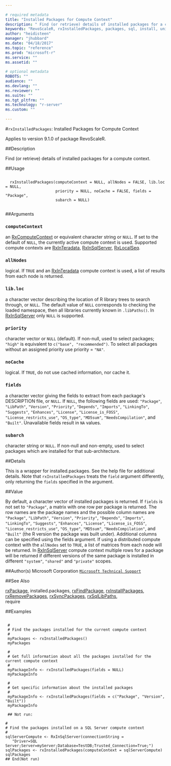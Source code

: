 ```yaml
--- 
 
# required metadata 
title: "Installed Packages for Compute Context" 
description: " Find (or retrieve) details of installed packages for a compute context. " 
keywords: "RevoScaleR, rxInstalledPackages, packages, sql, install, uninstall, remove, use" 
author: "heidisteen" 
manager: "jhubbard" 
ms.date: "04/18/2017" 
ms.topic: "reference" 
ms.prod: "microsoft-r" 
ms.service: "" 
ms.assetid: "" 
 
# optional metadata 
ROBOTS: "" 
audience: "" 
ms.devlang: "" 
ms.reviewer: "" 
ms.suite: "" 
ms.tgt_pltfrm: "" 
ms.technology: "r-server" 
ms.custom: "" 
 
--- 
```

 
 
 #`rxInstalledPackages`: Installed Packages for Compute Context

 Applies to version 9.1.0 of package RevoScaleR.
 
 ##Description
 
Find (or retrieve) details of installed packages for a compute context.
 
 
 ##Usage

```   
  
  rxInstalledPackages(computeContext = NULL, allNodes = FALSE, lib.loc = NULL,
                      priority = NULL, noCache = FALSE, fields = "Package",
                      subarch = NULL)
 
```
 
 ##Arguments

   
  
    
 ### `computeContext`
 an [RxComputeContext](rxcomputecontext.md) or equivalent character string or `NULL`.   If set to the default of `NULL`, the currently active compute context is used. Supported compute contexts are [RxInTeradata](rxinteradata.md), [RxInSqlServer](rxinsqlserver.md), [RxLocalSeq](rxlocalseq.md). 
  
  
    
 ### `allNodes`
 logical. If `TRUE` and an [RxInTeradata](rxinteradata.md) compute context is used, a list of results from each node is returned. 
   
   
    
 ### `lib.loc`
 a character vector describing the location of R library  trees to search through, or `NULL`.  The default value of `NULL` corresponds to checking the loaded namespace,  then all libraries currently known in  `.libPaths()`. In [RxInSqlServer](rxinsqlserver.md) only `NULL` is supported. 
  
   
    
 ### `priority`
 character vector or `NULL` (default). If non-null, used to select packages;  `"high"` is equivalent to `c("base", "recommended")`.  To select all packages without an assigned priority use priority = `"NA"`. 
  
   
    
 ### `noCache`
 logical.  If `TRUE`, do not use cached information, nor cache it. 
  
   
    
 ### `fields`
 a character vector giving the fields to extract from each package's DESCRIPTION file,  or `NULL`. If `NULL`, the following fields are used: `"Package"`, `"LibPath"`, `"Version"`, `"Priority"`, `"Depends"`,  `"Imports"`, `"LinkingTo"`, `"Suggests"`, `"Enhances"`,  `"License"`, `"License_is_FOSS"`, `"License_restricts_use"`,  `"OS_type"`, `"MD5sum"`, `"NeedsCompilation"`, and `"Built"`. Unavailable fields result in `NA` values. 
  
   
    
 ### `subarch`
 character string or `NULL`. If non-null and non-empty, used to select packages  which are installed for that sub-architecture.  
  
  
 
 
 ##Details
 
This is a wrapper for installed.packages. See the help file for additional details.
Note that `rxInstalledPackages` treats the `field` argument differently, only
returning the `fields` specified in the argument.
 
 
 
 ##Value
 
By default, a character vector of installed packages is returned.  If `fields` is not
set to `"Package"`, a matrix with one row per package is returned. 
The row names are the package names and the possible
column names are `"Package"`, `"LibPath"`, `"Version"`, `"Priority"`, `"Depends"`, 
`"Imports"`, `"LinkingTo"`, `"Suggests"`, `"Enhances"`, 
`"License"`, `"License_is_FOSS"`, `"License_restricts_use"`, 
`"OS_type"`, `"MD5sum"`, `"NeedsCompilation"`,
and `"Built"` (the R version the package was built under). 
Additional columns can be specified using the fields argument. 
If using a distributed compute context with the `allNodes` set to `TRUE`,
a list of matrices from each node will be returned.
In [RxInSqlServer](rxinsqlserver.md) compute context multiple rows for a package will be returned if different versions of the
same package is installed in different `"system"`, `"shared"` and `"private"` scopes.
 
 
 ##Author(s)
 Microsoft Corporation [`Microsoft Technical Support`](https://go.microsoft.com/fwlink/?LinkID=698556&clcid=0x409)
 
 
 ##See Also
 
[rxPackage](rxpackage.md),
installed.packages,
[rxFindPackage](rxfindpackage.md),
[rxInstallPackages](rxinstallpackages.md),   
[rxRemovePackages](rxremovepackages.md),
[rxSyncPackages](rxsyncpackages.md),
[rxSqlLibPaths](rxsqllibpaths.md),   
require
   
 ##Examples

 ```
   
  #
  # Find the packages installed for the current compute context
  #
  myPackages <- rxInstalledPackages()
  myPackages
  
  #
  # Get full information about all the packages installed for the current compute context
  #
  myPackageInfo <- rxInstalledPackages(fields = NULL)
  myPackageInfo
  
  #
  # Get specific information about the installed packages
  #
  myPackageInfo <- rxInstalledPackages(fields = c("Package", "Version", "Built"))
  myPackageInfo
  
  ## Not run:
 
#
# Find the packages installed on a SQL Server compute context
#
sqlServerCompute <- RxInSqlServer(connectionString = 
    "Driver=SQL Server;Server=myServer;Database=TestDB;Trusted_Connection=True;")
sqlPackages <- rxInstalledPackages(computeContext = sqlServerCompute)
sqlPackages
 ## End(Not run) 
  
 
```
     
 
 
 
 
 
 
 
